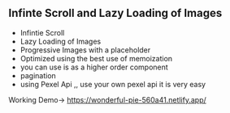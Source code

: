 ## Infinte Scroll and Lazy Loading of Images

-   Infintie Scroll
-   Lazy Loading of Images
-   Progressive Images with a placeholder
-   Optimized using the best use of memoization
-   you can use is as a higher order component
-   pagination
-   using Pexel Api ,, use your own pexel api it is very easy 

Working Demo-> https://wonderful-pie-560a41.netlify.app/
